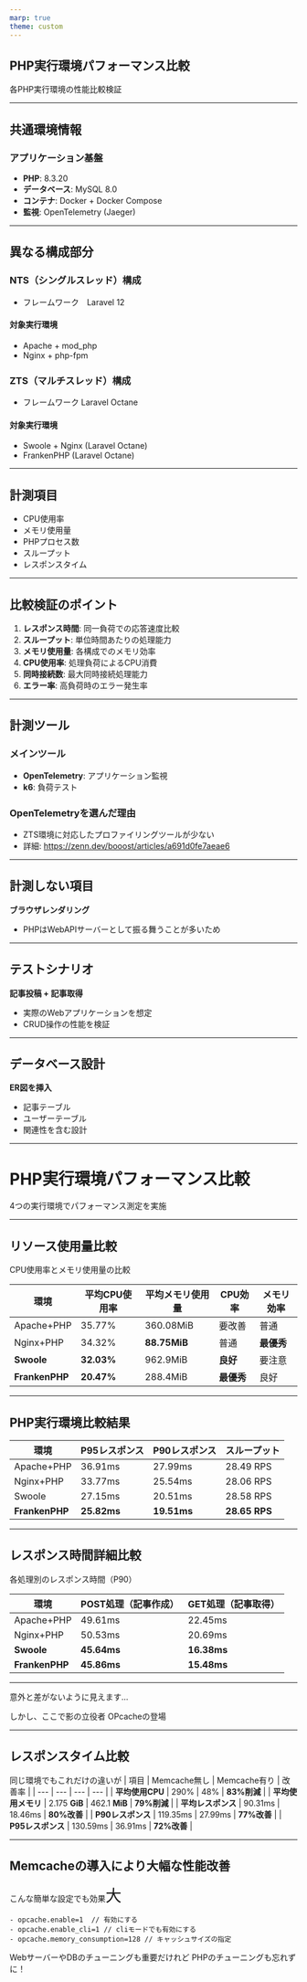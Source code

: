 ```yaml
---
marp: true
theme: custom
---
```


## PHP実行環境パフォーマンス比較

各PHP実行環境の性能比較検証

---

## 共通環境情報

### アプリケーション基盤
- **PHP**: 8.3.20
- **データベース**: MySQL 8.0
- **コンテナ**: Docker + Docker Compose
- **監視**: OpenTelemetry (Jaeger)

---

## 異なる構成部分

### NTS（シングルスレッド）構成
- フレームワーク　Laravel 12
#### 対象実行環境
- Apache + mod_php 
- Nginx + php-fpm 

### ZTS（マルチスレッド）構成
- フレームワーク Laravel Octane
#### 対象実行環境
- Swoole + Nginx (Laravel Octane)
- FrankenPHP (Laravel Octane)

---

## 計測項目

- CPU使用率
- メモリ使用量
- PHPプロセス数
- スループット
- レスポンスタイム

---

## 比較検証のポイント

1. **レスポンス時間**: 同一負荷での応答速度比較
2. **スループット**: 単位時間あたりの処理能力
3. **メモリ使用量**: 各構成でのメモリ効率
4. **CPU使用率**: 処理負荷によるCPU消費
5. **同時接続数**: 最大同時接続処理能力
6. **エラー率**: 高負荷時のエラー発生率

---

## 計測ツール

### メインツール
- **OpenTelemetry**: アプリケーション監視
- **k6**: 負荷テスト

### OpenTelemetryを選んだ理由
- ZTS環境に対応したプロファイリングツールが少ない
- 詳細: https://zenn.dev/booost/articles/a691d0fe7aeae6

---

## 計測しない項目

**ブラウザレンダリング**
- PHPはWebAPIサーバーとして振る舞うことが多いため

---

## テストシナリオ

**記事投稿 + 記事取得**
- 実際のWebアプリケーションを想定
- CRUD操作の性能を検証

---

## データベース設計

**ER図を挿入**
- 記事テーブル
- ユーザーテーブル
- 関連性を含む設計


---

# PHP実行環境パフォーマンス比較

4つの実行環境でパフォーマンス測定を実施

---

## リソース使用量比較

CPU使用率とメモリ使用量の比較

| 環境 | 平均CPU使用率 | 平均メモリ使用量 | CPU効率 | メモリ効率 |
| --- | --- | --- | --- | --- |
| Apache+PHP | 35.77% | 360.08MiB | 要改善 | 普通 |
| Nginx+PHP | 34.32% | **88.75MiB** | 普通 | **最優秀** |
| **Swoole** | **32.03%** | 962.9MiB | **良好** | 要注意 |
| **FrankenPHP** | **20.47%** | 288.4MiB | **最優秀** | 良好 |

---

## PHP実行環境比較結果

| 環境 | P95レスポンス | P90レスポンス | スループット |
| --- | --- | --- | --- |
| Apache+PHP | 36.91ms | 27.99ms | 28.49 RPS |
| Nginx+PHP | 33.77ms | 25.54ms | 28.06 RPS |
| Swoole | 27.15ms | 20.51ms | 28.58 RPS |
| **FrankenPHP** | **25.82ms** | **19.51ms** | **28.65 RPS** |

<!-- FrankenPHPが最高のレスポンス性能、Nginx+PHPが最少メモリ使用量 -->

---

## レスポンス時間詳細比較

各処理別のレスポンス時間（P90）

| 環境 | POST処理（記事作成） | GET処理（記事取得） |
| --- | --- | --- |
| Apache+PHP | 49.61ms | 22.45ms |
| Nginx+PHP | 50.53ms | 20.69ms |
| **Swoole** | **45.64ms** | **16.38ms** |
| **FrankenPHP** | **45.86ms** | **15.48ms** |

<!-- FrankenPHP、Swooleが高速。従来環境より30-40%高速 -->

---

意外と差がないように見えます...

しかし、ここで影の立役者
OPcacheの登場


---

## レスポンスタイム比較

同じ環境でもこれだけの違いが
| 項目 | Memcache無し | Memcache有り | 改善率 |
| --- | --- | --- | --- |
| **平均使用CPU** | 290% | 48% | **83%削減** |
| **平均使用メモリ** | 2.175 **GiB** | 462.1 **MiB** | **79%削減** |
| **平均レスポンス** | 90.31ms | 18.46ms | **80%改善** |
| **P90レスポンス** | 119.35ms | 27.99ms | **77%改善** |
| **P95レスポンス** | 130.59ms | 36.91ms | **72%改善** |


---

## Memcacheの導入により大幅な性能改善

こんな簡単な設定でも効果<span style="font-size: 2em;">大</span>
```
- opcache.enable=1  // 有効にする
- opcache.enable_cli=1 // cliモードでも有効にする
- opcache.memory_consumption=128 // キャッシュサイズの指定
```
WebサーバーやDBのチューニングも重要だけれど
PHPのチューニングも忘れずに！